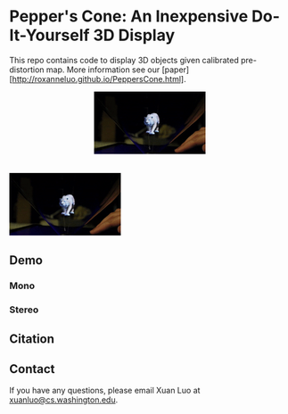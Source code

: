 # Pepper's Cone: An Inexpensive Do-It-Yourself 3D Display
This repo contains code to display 3D objects given calibrated pre-distortion map. More information see our [paper][http://roxanneluo.github.io/PeppersCone.html].
<div align="center">
  <img src="PeppersConeSmall.gif"><br><br>
</div>

![](PeppersConeSmall.gif)

## Demo
### Mono
### Stereo

## Citation

## Contact
If you have any questions, please email Xuan Luo at
<xuanluo@cs.washington.edu>.


